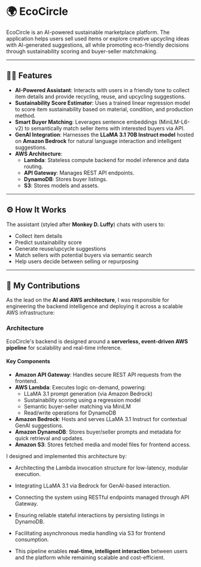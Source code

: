 # 🌍 EcoCircle

EcoCircle is an AI-powered sustainable marketplace platform. The application helps users sell used items or explore creative upcycling ideas with AI-generated suggestions, all while promoting eco-friendly decisions through sustainability scoring and buyer-seller matchmaking.

---

## 💪🏻 Features

- **AI-Powered Assistant**: Interacts with users in a friendly tone to collect item details and provide recycling, reuse, and upcycling suggestions.
- **Sustainability Score Estimator**: Uses a trained linear regression model to score item sustainability based on material, condition, and production method.
- **Smart Buyer Matching**: Leverages sentence embeddings (MiniLM-L6-v2) to semantically match seller items with interested buyers via API.
- **GenAI Integration**: Harnesses the **LLaMA 3.1 70B Instruct model** hosted on **Amazon Bedrock** for natural language interaction and intelligent suggestions.
- **AWS Architecture**:
  - **Lambda**: Stateless compute backend for model inference and data routing.
  - **API Gateway**: Manages REST API endpoints.
  - **DynamoDB**: Stores buyer listings.
  - **S3**: Stores models and assets.

---

## ⚙️ How It Works

The assistant (styled after **Monkey D. Luffy**) chats with users to:
- Collect item details
- Predict sustainability score
- Generate reuse/upcycle suggestions
- Match sellers with potential buyers via semantic search
- Help users decide between selling or repurposing

---

## 🧠 My Contributions

As the lead on the **AI and AWS architecture**, I was responsible for engineering the backend intelligence and deploying it across a scalable AWS infrastructure:


### **Architecture**

EcoCircle's backend is designed around a **serverless, event-driven AWS pipeline** for scalability and real-time inference.

#### Key Components

- **Amazon API Gateway**: Handles secure REST API requests from the frontend.
- **AWS Lambda**: Executes logic on-demand, powering:
  - LLaMA 3.1 prompt generation (via Amazon Bedrock)
  - Sustainability scoring using a regression model
  - Semantic buyer-seller matching via MiniLM
  - Read/write operations for DynamoDB
- **Amazon Bedrock**: Hosts and serves LLaMA 3.1 Instruct for contextual GenAI suggestions.
- **Amazon DynamoDB**: Stores buyer/seller prompts and metadata for quick retrieval and updates.
- **Amazon S3**: Stores fetched media and model files for frontend access.


I designed and implemented this architecture by:

- Architecting the Lambda invocation structure for low-latency, modular execution.
- Integrating LLaMA 3.1 via Bedrock for GenAI-based interaction.
- Connecting the system using RESTful endpoints managed through API Gateway.
- Ensuring reliable stateful interactions by persisting listings in DynamoDB.
- Facilitating asynchronous media handling via S3 for frontend consumption.

- This pipeline enables **real-time, intelligent interaction** between users and the platform while remaining scalable and cost-efficient.

